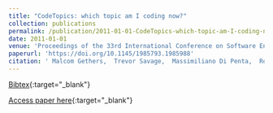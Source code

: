 ```yaml
---
title: "CodeTopics: which topic am I coding now?"
collection: publications
permalink: /publication/2011-01-01-CodeTopics-which-topic-am-I-coding-now
date: 2011-01-01
venue: 'Proceedings of the 33rd International Conference on Software Engineering, ICSE 2011, Waikiki, Honolulu , HI, USA, May 21-28, 2011'
paperurl: 'https://doi.org/10.1145/1985793.1985988'
citation: ' Malcom Gethers,  Trevor Savage,  Massimiliano Di Penta,  Rocco Oliveto,  Denys Poshyvanyk,  Andrea De Lucia, &quot;CodeTopics: which topic am I coding now?.&quot; Proceedings of the 33rd International Conference on Software Engineering, ICSE 2011, Waikiki, Honolulu , HI, USA, May 21-28, 2011, 2011.'
---
```

[Bibtex](https://dblp.org/rec/bib/conf/icse/GethersSPOPL11){:target="_blank"}

[Access paper here](https://doi.org/10.1145/1985793.1985988){:target="_blank"}
